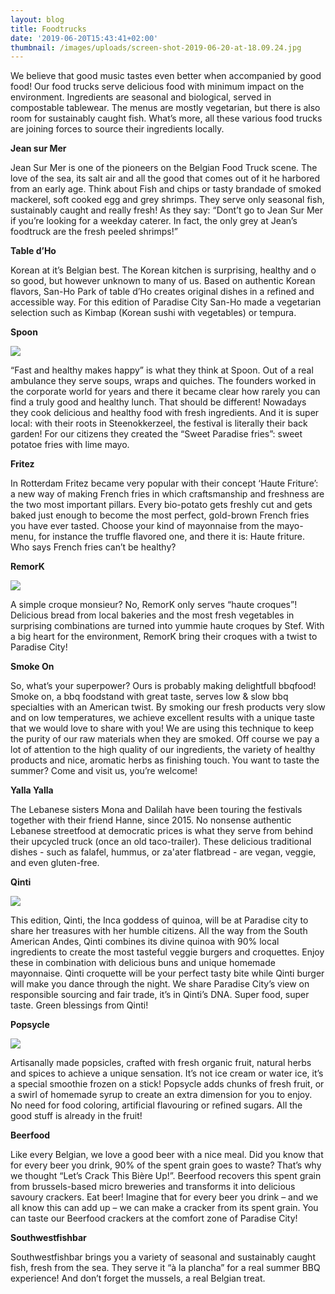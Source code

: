 ```yaml
---
layout: blog
title: Foodtrucks
date: '2019-06-20T15:43:41+02:00'
thumbnail: /images/uploads/screen-shot-2019-06-20-at-18.09.24.jpg
---
```





We believe that good music tastes even better when accompanied by good food! Our food trucks serve delicious food with minimum impact on the environment. Ingredients are seasonal and biological, served in compostable tablewear. The menus are mostly vegetarian, but there is also room for sustainably caught fish. What’s more, all these various food trucks are joining forces to source their ingredients locally.

**Jean sur Mer**

Jean Sur Mer is one of the pioneers on the Belgian Food Truck scene. The love of the sea, its salt air and all the good that comes out of it he harbored from an early age. Think about Fish and chips or tasty brandade of smoked mackerel, soft cooked egg and grey shrimps.  They serve only seasonal fish, sustainably caught and really fresh! As they say: “Dont’t go to Jean Sur Mer if you’re looking for a weekday caterer. In fact, the only grey at Jean’s foodtruck are the fresh peeled shrimps!” 



**Table d’Ho**

Korean at it’s Belgian best. The Korean kitchen is surprising, healthy and o so good, but however unknown to many of us. Based on authentic Korean flavors, San-Ho Park of table d’Ho creates original dishes in a refined and accessible way. For this edition of Paradise City San-Ho made a vegetarian selection such as Kimbap (Korean sushi with vegetables) or tempura.





**Spoon**

![](/images/uploads/spoon2.jpg)

“Fast and healthy makes happy” is what they think at Spoon. Out of a real ambulance they serve soups, wraps and quiches. The founders worked in the corporate world for years and there it became clear how rarely you can find a truly good and healthy lunch. That should be different! Nowadays they cook delicious and healthy food with fresh ingredients. And it is super local: with their roots in Steenokkerzeel, the festival is literally their back garden! For our citizens they created the “Sweet Paradise fries”: sweet potatoe fries with lime mayo.







**Fritez**

In Rotterdam Fritez became very popular with their concept ‘Haute Friture’: a new way of making French fries in which craftsmanship and freshness are the two most important pillars. Every bio-potato gets freshly cut and gets baked just enough to become the most perfect, gold-brown French fries you have ever tasted. Choose your kind of mayonnaise from the mayo-menu, for instance the truffle flavored one, and there it is: Haute friture. Who says French fries can’t be healthy?



**RemorK**



![](/images/uploads/remork.jpg)

A simple croque monsieur? No, RemorK only serves “haute croques”! Delicious bread from local bakeries and the most fresh vegetables in surprising combinations are turned into yummie haute croques by Stef. With a big heart for the environment, RemorK bring their croques with a twist to Paradise City!



**Smoke On**

So, what’s your superpower? Ours is probably making delightfull bbqfood! Smoke on, a bbq foodstand with great taste, serves low & slow bbq specialties with an American twist. By smoking our fresh products very slow and on low temperatures, we achieve excellent results with a unique taste that we would love to share with you! We are using this technique to keep the purity of our raw materials when they are smoked. Off course we pay a lot of attention to the high quality of our ingredients, the variety of healthy products and nice, aromatic herbs as finishing touch. You want to taste the summer? Come and visit us, you’re welcome!

**Yalla Yalla**

The Lebanese sisters Mona and Dalilah have been touring the festivals together with their friend Hanne, since 2015. No nonsense authentic Lebanese streetfood at democratic prices is what they serve from behind their upcycled truck (once an old taco-trailer). These delicious traditional dishes - such as falafel, hummus, or za'ater flatbread - are vegan, veggie, and even gluten-free.

**Qinti**

![](/images/uploads/de.jpg)

This edition, Qinti, the Inca goddess of quinoa, will be at Paradise city to share her treasures with her humble citizens. All the way from the South American Andes, Qinti combines its divine quinoa with 90% local ingredients to create the most tasteful veggie burgers and croquettes. Enjoy these in combination with delicious buns and unique homemade mayonnaise. Qinti croquette will be your perfect tasty bite while Qinti burger will make you dance through the night. We share Paradise City’s view on responsible sourcing and fair trade, it’s in Qinti’s DNA. Super food, super taste. Green blessings from Qinti! 



**Popsycle**

![](/images/uploads/popsycle.jpg)



Artisanally made popsicles, crafted with fresh organic fruit, natural herbs and spices to achieve a unique sensation. It’s not ice cream or water ice, it’s a special smoothie frozen on a stick! Popsycle adds chunks of fresh fruit, or a swirl of homemade syrup to create an extra dimension for you to enjoy.  No need for food coloring, artificial flavouring or refined sugars. All the good stuff is already in the fruit!



**Beerfood**

Like every Belgian, we love a good beer with a nice meal. Did you know that for every beer you drink, 90% of the spent grain goes to waste? That’s why we thought “Let’s Crack This Bière Up!”. Beerfood recovers this spent grain from brussels-based micro breweries and transforms it into delicious savoury crackers. Eat beer! Imagine that for every beer you drink – and we all know this can add up – we can make a cracker from its spent grain. You can taste our Beerfood crackers at the comfort zone of Paradise City!





**Southwestfishbar**

Southwestfishbar brings you a variety of seasonal and sustainably caught fish, fresh from the sea. They serve it “à la plancha” for a real summer BBQ experience! And don’t forget the mussels, a real Belgian treat.
